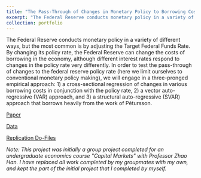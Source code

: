 ```yaml
---
title: "The Pass-Through of Changes in Monetary Policy to Borrowing Costs"
excerpt: "The Federal Reserve conducts monetary policy in a variety of different ways, but the most common is by adjusting the Target Federal Funds Rate. By changing its policy rate, the Federal Reserve can change the costs of borrowing in the economy, although different interest rates respond to changes in the policy rate very differently. In order to test the pass-through of changes to the federal reserve policy rate (here we limit ourselves to conventional monetary policy making), we will engage in a three-pronged empirical approach: 1) a cross-sectional regression of changes in various borrowing costs in conjunction with the policy rate, 2) a vector auto-regressive (VAR) approach, and 3) a structural auto-regressive (SVAR) approach that borrows heavily from the work of Pétursson."
collection: portfolio
---
```

The Federal Reserve conducts monetary policy in a variety of different ways, but the most common is by adjusting the Target Federal Funds Rate. By changing its policy rate, the Federal Reserve can change the costs of borrowing in the economy, although different interest rates respond to changes in the policy rate very differently. In order to test the pass-through of changes to the federal reserve policy rate (here we limit ourselves to conventional monetary policy making), we will engage in a three-pronged empirical approach: 1) a cross-sectional regression of changes in various borrowing costs in conjunction with the policy rate, 2) a vector auto-regressive (VAR) approach, and 3) a structural auto-regressive (SVAR) approach that borrows heavily from the work of Pétursson.

[Paper](https://github.com/dkposthumus/danielposthumus.github.io/blob/581213813d0900a241f2d57cbe8066b0f3921bc4/_portfolio/pass-through_2022/final_paper.pdf)

[Data](https://github.com/dkposthumus/danielposthumus.github.io/tree/34bfdae58f4927741d93df5ed24076d06d3619a2/_portfolio/pass-through_2022/data)

[Replication Do-Files](https://github.com/dkposthumus/danielposthumus.github.io/tree/34bfdae58f4927741d93df5ed24076d06d3619a2/_portfolio/pass-through_2022/code)

*Note: This project was initially a group project completed for an undergraduate economics course "Capital Markets" with Professor Zhao Han. I have replaced all work completed by my groupmates with my own, and kept the part of the initial project that I completed by myself.*
